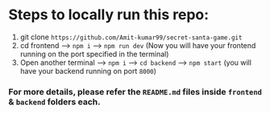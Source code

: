 # Steps to locally run this repo:

1. git clone `https://github.com/Amit-kumar99/secret-santa-game.git`
2. cd frontend --> `npm i` --> `npm run dev` (Now you will have your frontend running on the port specified in the terminal)
3. Open another terminal --> `npm i` --> `cd backend` --> `npm start` (you will have your backend running on port `8000`)

### For more details, please refer the `README.md` files inside `frontend` & `backend` folders each.
